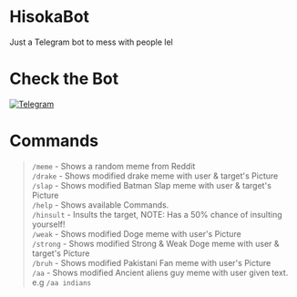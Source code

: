 # HisokaBot
Just a Telegram bot to mess with people lel
# Check the Bot
[![Telegram](https://img.shields.io/badge/Open%20on%20Telegram-Hisoka-red?style=for-the-badge&logo=telegram)](https://t.me/hisokaDankBot)

# Commands
>`/meme` - Shows a random meme from Reddit\
>`/drake` - Shows modified drake meme with user & target's  Picture\
>`/slap` - Shows modified Batman Slap meme with user & target's  Picture\
>`/help` - Shows available Commands.\
>`/hinsult` - Insults the target, NOTE: Has a 50% chance of insulting yourself!\
>`/weak` - Shows modified Doge meme with user's Picture\
>`/strong` - Shows modified Strong & Weak Doge meme with user & target's  Picture\
>`/bruh` - Shows modified Pakistani Fan meme with user's  Picture\
>`/aa` - Shows modified Ancient aliens guy meme with user given text. e.g `/aa indians`
